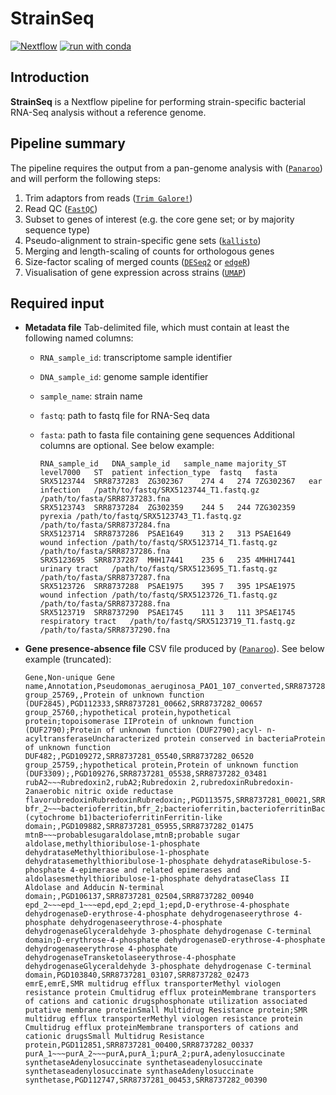 # StrainSeq

[![Nextflow](https://img.shields.io/badge/nextflow%20DSL2-%E2%89%A521.10.3-23aa62.svg?labelColor=000000)](https://www.nextflow.io/)
[![run with conda](http://img.shields.io/badge/run%20with-conda-3EB049?labelColor=000000&logo=anaconda)](https://docs.conda.io/en/latest/)
<!-- [![run with docker](https://img.shields.io/badge/run%20with-docker-0db7ed?labelColor=000000&logo=docker)](https://www.docker.com/)
[![run with singularity](https://img.shields.io/badge/run%20with-singularity-1d355c.svg?labelColor=000000)](https://sylabs.io/docs/) -->

## Introduction

**StrainSeq** is a Nextflow pipeline for performing strain-specific bacterial RNA-Seq analysis without a reference genome.

## Pipeline summary

The pipeline requires the output from a pan-genome analysis with ([`Panaroo`](https://gtonkinhill.github.io/panaroo/)) and will perform the following steps:

1. Trim adaptors from reads ([`Trim Galore!`](https://www.bioinformatics.babraham.ac.uk/projects/trim_galore/))
2. Read QC ([`FastQC`](https://www.bioinformatics.babraham.ac.uk/projects/fastqc/))
3. Subset to genes of interest (e.g. the core gene set; or by majority sequence type)
4. Pseudo-alignment to strain-specific gene sets ([`kallisto`](https://pachterlab.github.io/kallisto/))
5. Merging and length-scaling of counts for orthologous genes
6. Size-factor scaling of merged counts ([`DESeq2`](https://bioconductor.org/packages/release/bioc/html/DESeq2.html) or [`edgeR`](http://bioconductor.org/packages/release/bioc/html/edgeR.html))
7. Visualisation of gene expression across strains ([`UMAP`](https://umap-learn.readthedocs.io/))

## Required input


- __Metadata file__ Tab-delimited file, which must contain at least the following named columns:
  - `RNA_sample_id`: transcriptome sample identifier
  - `DNA_sample_id`: genome sample identifier
  - `sample_name`: strain name
  - `fastq`: path to fastq file for RNA-Seq data
  - `fasta`: path to fasta file containing gene sequences
  Additional columns are optional. See below example:

    ```console
    RNA_sample_id	DNA_sample_id	sample_name	majority_ST	level7000	ST	patient	infection_type	fastq	fasta
    SRX5123744	SRR8737283	ZG302367	274	4	274	7ZG302367	ear infection	/path/to/fastq/SRX5123744_T1.fastq.gz	/path/to/fasta/SRR8737283.fna
    SRX5123743	SRR8737284	ZG302359	244	5	244	7ZG302359	pyrexia	/path/to/fastq/SRX5123743_T1.fastq.gz	/path/to/fasta/SRR8737284.fna
    SRX5123714	SRR8737286	PSAE1649	313	2	313	PSAE1649	wound infection	/path/to/fastq/SRX5123714_T1.fastq.gz	/path/to/fasta/SRR8737286.fna
    SRX5123695	SRR8737287	MHH17441	235	6	235	4MHH17441	urinary tract	/path/to/fastq/SRX5123695_T1.fastq.gz	/path/to/fasta/SRR8737287.fna
    SRX5123726	SRR8737288	PSAE1975	395	7	395	1PSAE1975	wound infection	/path/to/fastq/SRX5123726_T1.fastq.gz	/path/to/fasta/SRR8737288.fna
    SRX5123719	SRR8737290	PSAE1745	111	3	111	3PSAE1745	respiratory tract	/path/to/fastq/SRX5123719_T1.fastq.gz	/path/to/fasta/SRR8737290.fna
    ```

- __Gene presence-absence file__ CSV file produced by ([`Panaroo`](https://gtonkinhill.github.io/panaroo/)).
  See below example (truncated):

    ```console
    Gene,Non-unique Gene name,Annotation,Pseudomonas_aeruginosa_PAO1_107_converted,SRR8737281,SRR8737282
    group_25769,,Protein of unknown function (DUF2845),PGD112333,SRR8737281_00662,SRR8737282_00657
    group_25760,;hypothetical protein,hypothetical protein;topoisomerase IIProtein of unknown function (DUF2790);Protein of unknown function (DUF2790);acyl- n-acyltransferaseUncharacterized protein conserved in bacteriaProtein of unknown function DUF482;,PGD109272,SRR8737281_05540,SRR8737282_06520
    group_25759,;hypothetical protein,Protein of unknown function (DUF3309);,PGD109276,SRR8737281_05538,SRR8737282_03481
    rubA2~~~Rubredoxin2,rubA2;Rubredoxin 2,rubredoxinRubredoxin-2anaerobic nitric oxide reductase flavorubredoxinRubredoxinRubredoxin;,PGD113575,SRR8737281_00021,SRR8737282_05845
    bfr_2~~~bacterioferritin,bfr_2;bacterioferritin,bacterioferritinBacterioferritinbacterioferritinBacterioferritin (cytochrome b1)bacterioferritinFerritin-like domain;,PGD109882,SRR8737281_05955,SRR8737282_01475
    mtnB~~~probablesugaraldolase,mtnB;probable sugar aldolase,methylthioribulose-1-phosphate dehydrataseMethylthioribulose-1-phosphate dehydratasemethylthioribulose-1-phosphate dehydrataseRibulose-5-phosphate 4-epimerase and related epimerases and aldolasesmethylthioribulose-1-phosphate dehydrataseClass II Aldolase and Adducin N-terminal domain;,PGD106137,SRR8737281_02504,SRR8737282_00940
    epd_2~~~epd_1~~~epd,epd_2;epd_1;epd,D-erythrose-4-phosphate dehydrogenaseD-erythrose-4-phosphate dehydrogenaseerythrose 4-phosphate dehydrogenaseerythrose-4-phosphate dehydrogenaseGlyceraldehyde 3-phosphate dehydrogenase C-terminal domain;D-erythrose-4-phosphate dehydrogenaseD-erythrose-4-phosphate dehydrogenaseerythrose 4-phosphate dehydrogenaseTransketolaseerythrose-4-phosphate dehydrogenaseGlyceraldehyde 3-phosphate dehydrogenase C-terminal domain,PGD103840,SRR8737281_03107,SRR8737282_02473
    emrE,emrE,SMR multidrug efflux transporterMethyl viologen resistance protein Cmultidrug efflux proteinMembrane transporters of cations and cationic drugsphosphonate utilization associated putative membrane proteinSmall Multidrug Resistance protein;SMR multidrug efflux transporterMethyl viologen resistance protein Cmultidrug efflux proteinMembrane transporters of cations and cationic drugsSmall Multidrug Resistance protein,PGD112851,SRR8737281_00400,SRR8737282_00337
    purA_1~~~purA_2~~~purA,purA_1;purA_2;purA,adenylosuccinate synthetaseAdenylosuccinate synthetaseadenylosuccinate synthetaseadenylosuccinate synthaseAdenylosuccinate synthetase,PGD112747,SRR8737281_00453,SRR8737282_00390
    ```
